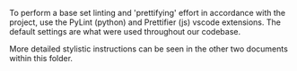 To perform a base set linting and 'prettifying' effort in accordance with the project, use the PyLint (python) and Prettifier (js) vscode extensions. The default settings are what were used throughout our codebase.

More detailed stylistic instructions can be seen in the other two documents within this folder.